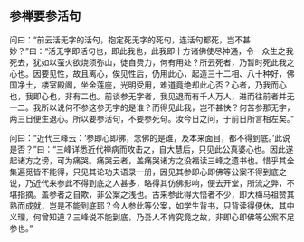 ## 参禅要参活句

问曰：“前云活无字的活句，抱定死无字的死句，连活句都死，岂不甚妙？”曰：“活无字即活句也，即此我也，此我即十方诸佛使尽神通，令一众生之我死去，犹如以萤火欲烧须弥山，徒自费力，何有用处？所云死者，乃暂时死此我之心也。因要见性，故且离心，俟见性后，仍用此心，起造三十二相、八十种好，佛国净土，楼室殿阁，坐金莲座，光明受用，难道竟绝却此心否？心者，乃我而心也，我即心也，非有二也。前谈参无字者，我见退而有千人万人，进而往前者并无一二。我所以说何不参这参无字的是谁？而得见此我，岂不甚快？何苦参那无字，两三日便生退心。所以要参活句，不要参死句。汝今日之问，于前日所言相左矣。”

问曰：“近代三峰云：‘参即心即佛，念佛的是谁，及本来面目，都不得到底。’此说是否？”曰：“三峰详悉近代禅病而攻击之，自大慧后，只见此公真婆心也。因此遂起诸方之谤，可为痛哭。痛哭云者，盖痛哭诸方之没福读三峰之遗书也。惜乎其全集遍觅皆不能得，只见其论功夫语录一册，因见其参即心即佛等公案不得到底之说，乃近代来参此不得到底之人甚多，略得其仿佛影响，便去开堂，所流之弊，不堪指摘。盖参者之自欺，非公案之浅也。古来参此得大悟者不少，即大梅马祖赞其熟而成就，岂是不能到底耶？今人参此等公案，如学生背书，只背读得便休，其中义理，何曾知道？三峰说不能到底，乃吾人不肯究竟之故，非即心即佛等公案不足参也。”
